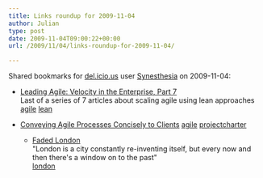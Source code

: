 ```yaml
---
title: Links roundup for 2009-11-04
author: Julian
type: post
date: 2009-11-04T09:00:22+00:00
url: /2009/11/04/links-roundup-for-2009-11-04/

---
```

Shared bookmarks for [del.icio.us][1] user [Synesthesia][2] on 2009-11-04:

  * [Leading Agile: Velocity in the Enterprise, Part 7][3]  
    Last of a series of 7 articles about scaling agile using lean approaches  
    [agile][4] [lean][5] 
  * [Conveying Agile Processes Concisely to Clients][6] 
    [agile][4] [projectcharter][7] </li> 
    
      * [Faded London][8]  
        "London is a city constantly re-inventing itself, but every now and then there's a window on to the past"  
        [london][9] </ul>

 [1]: https://del.icio.us/
 [2]: https://del.icio.us/synesthesia
 [3]: https://www.leadingagile.com/2009/11/velocity-in-enterprise-part-7.html?utm_medium=twitter&utm_source=twitterfeed
 [4]: https://delicious.com/synesthesia/agile
 [5]: https://delicious.com/synesthesia/lean
 [6]: https://devlicio.us/blogs/billy_mccafferty/archive/2007/10/09/conveying-agile-processes-in-agile-contracts.aspx
 [7]: https://delicious.com/synesthesia/projectcharter
 [8]: https://faded-london.blogspot.com/
 [9]: https://delicious.com/synesthesia/london